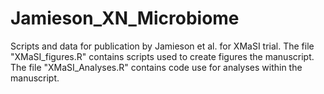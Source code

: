 # Jamieson_XN_Microbiome
Scripts and data for publication by Jamieson et al. for XMaSI trial.
The file "XMaSI_figures.R" contains scripts used to create figures the manuscript.
The file "XMaSI_Analyses.R" contains code use for analyses within the manuscript.
